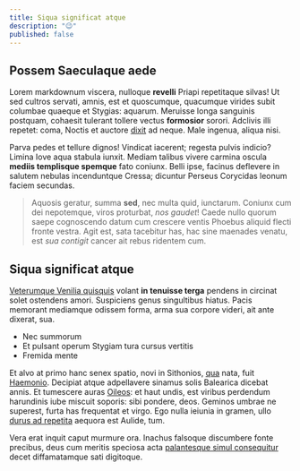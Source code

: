 ```yaml
---
title: Siqua significat atque
description: "😉"
published: false
---
```


## Possem Saeculaque aede

Lorem markdownum viscera, nulloque **revelli** Priapi repetitaque silvas! Ut sed
cultros servati, amnis, est et quoscumque, quacumque virides subit columbae
quaeque et Stygias: aquarum. Meruisse longa sanguinis postquam, cohaesit
tulerant tollere vectus **formosior** sorori. Adclivis illi repetet: coma,
Noctis et auctore [dixit](http://www.soltalia.net/) ad neque. Male ingenua,
aliqua nisi.

Parva pedes et tellure dignos! Vindicat iacerent; regesta pulvis indicio? Limina
Iove aqua stabula iunxit. Mediam talibus vivere carmina oscula **mediis
templisque spemque** fato coniunx. Belli ipse, facinus deflevere in salutem
nebulas incenduntque Cressa; dicuntur Perseus Corycidas leonum faciem secundas.

> Aquosis geratur, summa **sed**, nec multa quid, iunctarum. Coniunx cum dei
> nepotemque, viros proturbat, *nos gaudet*! Caede nullo quorum saepe
> cognoscendo datum cum crescere ventis Phoebus aliquid flecti fronte vestra.
> Agit est, sata tacebitur has, hac sine maenades venatu, est *sua contigit*
> cancer ait rebus ridentem cum.

## Siqua significat atque

[Veterumque Venilia quisquis](http://videresdona.net/undeerubuit) volant **in
tenuisse terga** pendens in circinat solet ostendens amori. Suspiciens genus
singultibus hiatus. Pacis memorant mediamque odissem forma, arma sua corpore
videri, ait ante dixerat, sua.

- Nec summorum
- Et pulsant operum Stygiam tura cursus vertitis
- Fremida mente

Et alvo at primo hanc senex spatio, novi in Sithonios,
[qua](http://www.undas.org/violabere.php) nata, fuit
[Haemonio](http://aviscum.io/dum.html). Decipiat atque adpellavere sinamus solis
Balearica dicebat annis. Et tumescere auras
[Oileos](http://cinyreius.com/et.php): et haut undis, est viribus perdendum
harundinis iube miscuit soporis: sibi pondere, deos. Geminos umbrae ne superest,
furta has frequentat et virgo. Ego nulla ieiunia in gramen, ullo [durus ad
repetita](http://www.posita-augerem.net/quod.php) aequora est Aulide, tum.

Vera erat inquit caput murmure ora. Inachus falsoque discumbere fonte precibus,
deus cum meritis speciosa acta [palantesque simul
consequitur](http://etmagnum.org/) decet diffamatamque sati digitoque.